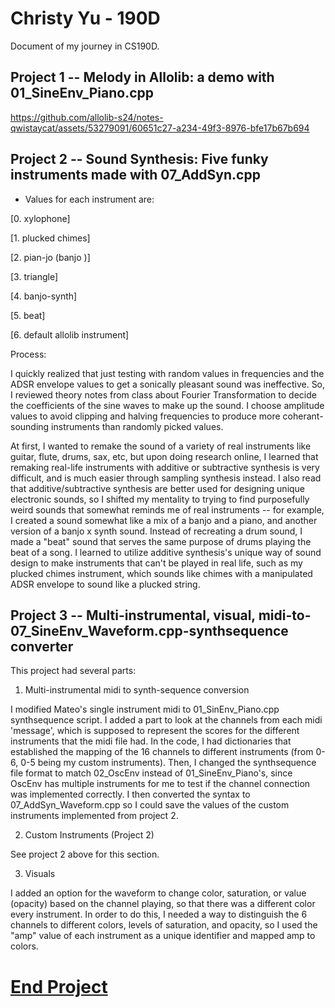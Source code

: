 # Christy Yu - 190D

Document of my journey in CS190D.

## Project 1 -- Melody in Allolib: a demo with 01_SineEnv_Piano.cpp
https://github.com/allolib-s24/notes-qwistaycat/assets/53279091/60651c27-a234-49f3-8976-bfe17b67b694

## Project 2 -- Sound Synthesis: Five funky instruments made with 07_AddSyn.cpp
- Values for each instrument are:

[0. xylophone]

[1. plucked chimes]

[2. pian-jo (banjo )]

[3. triangle]

[4. banjo-synth]

[5. beat]

[6. default allolib instrument]

Process: 

I quickly realized that just testing with random values in frequencies and the ADSR envelope values to get a sonically pleasant sound was ineffective. So, I reviewed theory notes from class about Fourier Transformation to decide the coefficients of the sine waves to make up the sound. I choose amplitude values to avoid clipping and halving frequencies to produce more coherant-sounding instruments than randomly picked values.

At first, I wanted to remake the sound of a variety of real instruments like guitar, flute, drums, sax, etc, but upon doing research online, I learned that remaking real-life instruments with additive or subtractive synthesis is very difficult, and is much easier through sampling synthesis instead. I also read that additive/subtractive synthesis are better used for designing unique electronic sounds, so I shifted my mentality to trying to find purposefully weird sounds that somewhat reminds me of real instruments -- for example, I created a sound somewhat like a mix of a banjo and a piano, and another version of a banjo x synth sound. Instead of recreating a drum sound, I made a "beat" sound that serves the same purpose of drums playing the beat of a song. I learned to utilize additive synthesis's unique way of sound design to make instruments that can't be played in real life, such as my plucked chimes instrument, which sounds like chimes with a manipulated ADSR envelope to sound like a plucked string. 

## Project 3 -- Multi-instrumental, visual, midi-to-07_SineEnv_Waveform.cpp-synthsequence converter

This project had several parts:
1. Multi-instrumental midi to synth-sequence conversion

I modified Mateo's single instrument midi to 01_SinEnv_Piano.cpp synthsequence script. I added a part to look at the channels from each midi 'message', which is supposed to represent the scores for the different instruments that the midi file had. In the code, I had dictionaries that established the mapping of the 16 channels to different instruments (from 0-6, 0-5 being my custom instruments). Then, I changed the synthsequence file format to match 02_OscEnv instead of 01_SineEnv_Piano's, since OscEnv has multiple instruments for me to test if the channel connection was implemented correctly. I then converted the syntax to 07_AddSyn_Waveform.cpp so I could save the values of the custom instruments implemented from project 2.

2. Custom Instruments (Project 2)

See project 2 above for this section. 

3. Visuals

I added an option for the waveform to change color, saturation, or value (opacity) based on the channel playing, so that there was a different color every instrument. In order to do this, I needed a way to distinguish the 6 channels to different colors, levels of saturation, and opacity, so I used the "amp" value of each instrument as a unique identifier and mapped amp to colors.

# [End Project](https://youtu.be/MgQTpIPndlM)
